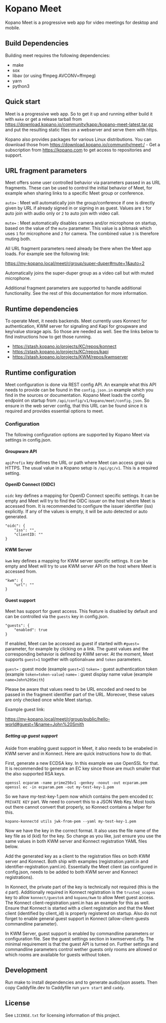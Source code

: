 # Kopano Meet

Kopano Meet is a progressive web app for video meetings for desktop and mobile.

## Build Dependencies

Building meet requires the following dependencies:

* make
* sox
* libav (or using ffmpeg AVCONV=ffmpeg)
* yarn
* python3

## Quick start

Meet is a progressive web app. So to get it up and running either build it with
`make` or get a release tarball from https://download.kopano.io/community/kapp:/kopano-meet-latest.tar.gz
and put the resulting static files on a webserver and serve them with https.

Kopano also provides packages for various Linux distributions. You can download
those from https://download.kopano.io/community/meet:/ - Get a subscription from
https://kopano.com to get access to repositories and support.

## URL fragment parameters

Meet offers some user controlled behavior via parameters passed in as URL
fragments. These can be used to control the initial behavior of Meet, for example
when sharing links to a specific Meet group or conference.

`auto=` : Meet will automatically join the group/conference if one is directly
          given by URL if already signed in or signing in as guest. Values are
		  `1` for auto join with audio only or `2` to auto join with video call.

`mute=` : Meet automatically disables camera and/or microphone on startup, based
          on the value of the `mute` parameter. This value is a bitmask which
		  uses `1` for microphone and `2` for camera. The combined value `3` is
		  therefore muting both.


All URL fragment parameters need already be there when the Meet app loads. For
example see the following link:

  https://my-kopano.local/meet/r/group/super-duper#mute=1&auto=2

Automatically joins the super-duper group as a video call but with muted
microphone.

Additional fragment parameters are supported to handle additional functionality.
See the rest of this documentation for more information.

## Runtime dependencies

To operate Meet, it needs backends. Meet currently uses Konnect for
authentication, KWM server for signaling and Kapi for groupware and key/value
storage apis. So those are needed as well. See the links below to find
instructions how to get those running.

- https://stash.kopano.io/projects/KC/repos/konnect
- https://stash.kopano.io/projects/KC/repos/kapi
- https://stash.kopano.io/projects/KWM/repos/kwmserver

## Runtime configuration

Meet configuration is done via REST config API. An example what this API needs
to provide can be found in the `config.json.in` example which you find in the
sources or documentation. Kopano Meet loads the config endpoint on startup from
`/api/config/v1/kopano/meet/config.json`. So ensure in the web server config,
that this URL can be found since it is required and provides essential options
to meet.

### Configuration

The following configuration options are supported by Kopano Meet via settings in
config.json.

#### Groupware API

`apiPrefix` key defines the URL or path where Meet can access grapi via HTTPS.
The usual value in a Kopano setup is `/api/gc/v1`. This is a required setting.

#### OpenID Connect (OIDC)

`oidc` key defines a mapping for OpenID Connect specific settings. It can be
empty and Meet will try to find the OIDC issuer on the host where Meet is
accessed from. It is recommended to configure the issuer identifier (iss)
explicitly. If any of the values is empty, it will be auto detected or auto
generated.

```
"oidc": {
	"iss": "",
	"clientID: ""
}
```

#### KWM Server

`kwm` key defines a mapping for KWM server specific settings. It can be empty
and Meet will try to use KWM server API on the host where Meet is accessed from.

```
"kwm": {
	"url": ""
}
```

#### Guest support

Meet has support for guest access. This feature is disabled by default and can
be controlled via the `guests` key in config.json.

```
"guests": {
	"enabled": true
}
```

If enabled, Meet can be accessed as guest if started with `#guest=` parameter,
for example by clicking on a link. The guest values and the corresponding
behavior is defined by KWM server. At the moment, Meet supports `guest=1`
together with optional`name` and `token` parameters.

`guest=` : guest mode (example `guest=1`)
`token=` : guest authentication token (example `token=token-value`)
`name=`  : guest display name value (example `name=John%20Smith`)

Please be aware that values need to be URL encoded and need to be passed in the
fragment identifier part of the URL. Moreover, these values are only checked
once while Meet startup.

Example guest link:

  https://my-kopano.local/meet/r/group/public/hello-world#guest=1&name=John%20Smith

##### Setting up guest support

Aside from enabling guest support in Meet, it also needs to be enabeled in
KWM server and in Konnect. Here are quick instructions how to do that.

First, generate a new ECDSA key. In this example we use OpenSSL for that. It is
recommended to generate an EC key since those are much smaller that the also
supported RSA keys.

```
openssl ecparam -name prime256v1 -genkey -noout -out ecparam.pem
openssl ec -in ecparam.pem -out my-test-key-1.pem
```

So we have my-test-key-1.pem now which contains the pem encoded `EC PRIVATE KEY`
part. We need to convert this to a JSON Web Key. Most tools out there cannot
convert that properly, so Konnect contains a helper for this.

```
kopano-konnectd utils jwk-from-pem --yaml my-test-key-1.pem
```

Now we have the key in the correct format. It also uses the file name of the
key file as id (kid) for the key. So change as you like, just ensure you use
the same values in both KWM server and Konnect registration YAML files below.

Add the generated key as a client to the registration files on both KWM server
and Konnect. Both ship with examples (registration.yaml.in and
identifier-registration.yaml.in). Essentially the Meet client (as configured in
config.json, needs to be added to both KWM server and Konnect registrations).

In Konnect, the private part of the key is technically not required (this is
the `d` part). Additionally required in Konnect registration is the
`trusted_scopes` key to allow `konnect/guestok` and `kopano/kwm` to allow Meet
guest access. The Konnect client-registration.yaml.in has an example for this
as well. Ensure that Konnect is started with a client registration and that the
Meet client (identified by client_id) is properly registered on startup. Also do
not forget to enable general guest support in Konnect (allow-client-guests
commandline parameter).

In KWM Server, guest support is enabled by commandline parameters or configuration
file. See the guest settings section in kwmserverd.cfg. The minimal requirement
is that the guest API is turned on. Further settings and commandline parameters
control wether guests only rooms are allowed or which rooms are available for
guests without token.

## Development

Run make to install dependencies and to generate audio/json assets. Then copy
Caddyfile.dev to Caddyfile run `yarn start` and `caddy`.

## License

See `LICENSE.txt` for licensing information of this project.
